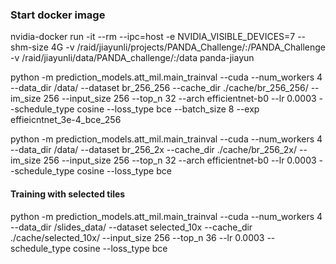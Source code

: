 ### Start docker image
 nvidia-docker run -it --rm --ipc=host -e NVIDIA_VISIBLE_DEVICES=7 --shm-size 4G -v /raid/jiayunli/projects/PANDA_Challenge/:/PANDA_Challenge -v /raid/jiayunli/data/PANDA_challenge/:/data panda-jiayun
 
 python -m prediction_models.att_mil.main_trainval --cuda --num_workers 4 --data_dir /data/ --dataset br_256_256 --cache_dir ./cache/br_256_256/  --im_size 256 --input_size 256  --top_n 32 --arch efficientnet-b0 --lr 0.0003 --schedule_type cosine --loss_type bce --batch_size 8 --exp effieicntnet_3e-4_bce_256
 
 python -m prediction_models.att_mil.main_trainval --cuda --num_workers 4 --data_dir /data/ --dataset br_256_2x  --cache_dir ./cache/br_256_2x/  --im_size 256 --input_size 256  --top_n 32 --arch efficientnet-b0 --lr 0.0003 --schedule_type cosine --loss_type bce
 
 #### Training with selected tiles
 python -m prediction_models.att_mil.main_trainval --cuda --num_workers 4 --data_dir /slides_data/ --dataset selected_10x  --cache_dir ./cache/selected_10x/  --input_size 256  --top_n 36 --lr 0.0003 --schedule_type cosine --loss_type bce